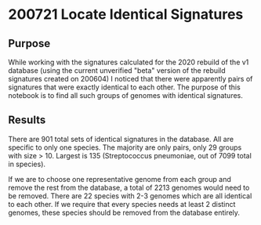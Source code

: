 # 200721 Locate Identical Signatures

## Purpose

While working with the signatures calculated for the 2020 rebuild of the v1 database (using the current unverified "beta" version of the rebuild signatures created on 200604) I noticed that there were apparently pairs of signatures that were exactly identical to each other. The purpose of this notebook is to find all such groups of genomes with identical signatures.


## Results

There are 901 total sets of identical signatures in the database. All are specific to only one species. The majority are only pairs, only 29 groups with size > 10. Largest is 135 (Streptococcus	pneumoniae, out of 7099 total in species).

If we are to choose one representative genome from each group and remove the rest from the database, a total of 2213 genomes would need to be removed.
There are 22 species with 2-3 genomes which are all identical to each other. If we require that every species needs at least 2 distinct genomes, these species should be removed from the database entirely.